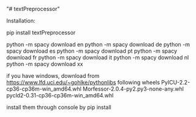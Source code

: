 "# textPreprocessor" 

Installation:

pip install textPreprocessor

python -m spacy download en
python -m spacy download de
python -m spacy download es
python -m spacy download pt
python -m spacy download fr
python -m spacy download it
python -m spacy download nl
python -m spacy download xx

if you have windows, download from https://www.lfd.uci.edu/~gohlke/pythonlibs following wheels
PyICU-2.2-cp36-cp36m-win_amd64.whl
Morfessor-2.0.4-py2.py3-none-any.whl
pycld2-0.31-cp36-cp36m-win_amd64.whl

install them through console by
pip install <whl file name>